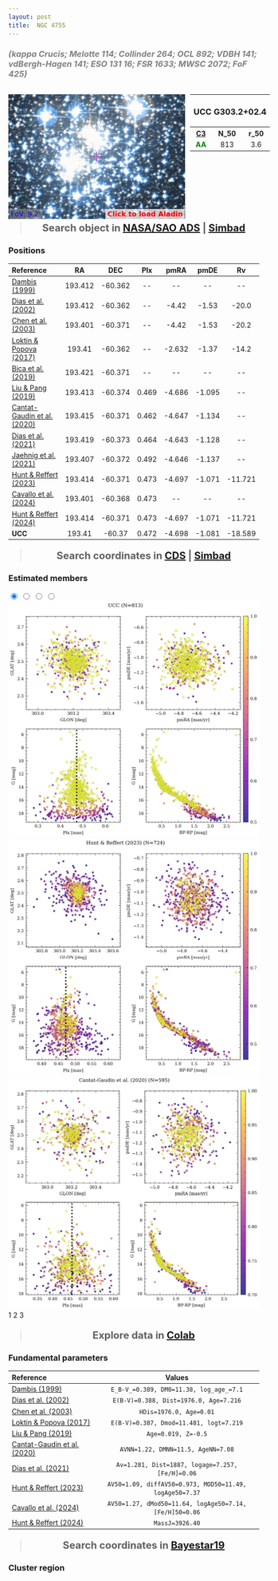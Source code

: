 ```yaml
---
layout: post
title:  NGC 4755
---
```

<h3><span style="color: #808080;"><i>(kappa Crucis; Melotte 114; Collinder 264; OCL 892; VDBH 141; vdBergh-Hagen 141; ESO 131 16; FSR 1633; MWSC 2072; FoF 425)</i></span></h3><div style="display: flex; justify-content: space-between; width:720px;height:250px">
<div style="text-align: center;">

<!-- Static image + data attributes for FOV and target -->
<img id="aladin_img"
     data-umami-event="aladin_load"
     src="https://raw.githubusercontent.com/ucc23/Q4P/main/plots/aladin/ngc4755.webp"
     alt="Click to load Aladin Lite" 
     style="width:355px;height:250px; cursor: pointer;"
     data-fov="0.12" 
     data-target="193.41 -60.37"/>
<!-- Div to contain Aladin Lite viewer -->
<div id="aladin-lite-div" style="width:355px;height:250px;display:none;"></div>
<!-- Aladin Lite script (will be loaded after the image is clicked) -->
<script src="{{ site.baseurl }}/scripts/aladin_load.js"></script>

</div>
<!-- Left block -->

<table style="width:355px;height:250px;">
  <!-- Row 1 (title) -->
  <tr>
    <td colspan="5"><h3>UCC G303.2+02.4</h3></td>
  </tr>
  <!-- Row 2 -->
  <tr>
    <th style="text-align: center;"><a href="https://ucc.ar/faq#what-is-the-c3-parameter" title="Combined class">C3</a></th>
    <th style="text-align: center;"><div title="Stars with membership probability >50%">N_50</div></th>
    <th style="text-align: center;"><div title="Radius that contains half the members [arcmin]">r_50</div></th>
  </tr>
  <!-- Row 3 -->
  <tr>
    <td style="text-align: center;"><span style="color: green; font-weight: bold;">A</span><span style="color: green; font-weight: bold;">A</span></td>
    <td style="text-align: center;">813</td>
    <td style="text-align: center;">3.6</td>
  </tr>
</table>
</div>

> <p style="text-align:center; font-weight: bold; font-size:20px">Search object in <a data-umami-event="nasa_search" href="https://ui.adsabs.harvard.edu/search/q=%20collection%3Aastronomy%20body%3A%22NGC%204755%22&sort=date%20desc%2C%20bibcode%20desc&p_=0" target="_blank">NASA/SAO ADS</a> | <a data-umami-event="simbad_search" href="https://simbad.cds.unistra.fr/simbad/sim-id-refs?Ident=ngc4755" target="_blank">Simbad</a></p>


### Positions

| Reference    | RA    | DEC   | Plx  | pmRA  | pmDE   |  Rv  |
| :---         | :---: | :---: | :---: | :---: | :---: | :---: |
|[Dambis (1999)](https://ui.adsabs.harvard.edu/abs/1999AstL...25....7D) | 193.412 | -60.362 | -- | -- | -- | -- |
|[Dias et al. (2002)](https://ui.adsabs.harvard.edu/abs/2002A%26A...389..871D) | 193.412 | -60.362 | -- | -4.42 | -1.53 | -20.0 |
|[Chen et al. (2003)](https://ui.adsabs.harvard.edu/abs/2003AJ....125.1397C) | 193.401 | -60.371 | -- | -4.42 | -1.53 | -20.2 |
|[Loktin & Popova (2017)](https://ui.adsabs.harvard.edu/abs/2017AstBu..72..257L) | 193.41 | -60.362 | -- | -2.632 | -1.37 | -14.2 |
|[Bica et al. (2019)](https://ui.adsabs.harvard.edu/abs/2019AJ....157...12B) | 193.421 | -60.371 | -- | -- | -- | -- |
|[Liu & Pang (2019)](https://ui.adsabs.harvard.edu/abs/2019ApJS..245...32L) | 193.413 | -60.374 | 0.469 | -4.686 | -1.095 | -- |
|[Cantat-Gaudin et al. (2020)](https://ui.adsabs.harvard.edu/abs/2020A%26A...640A...1C) | 193.415 | -60.371 | 0.462 | -4.647 | -1.134 | -- |
|[Dias et al. (2021)](https://ui.adsabs.harvard.edu/abs/2021MNRAS.504..356D) | 193.419 | -60.373 | 0.464 | -4.643 | -1.128 | -- |
|[Jaehnig et al. (2021)](https://ui.adsabs.harvard.edu/abs/2021ApJ...923..129J) | 193.407 | -60.372 | 0.492 | -4.646 | -1.137 | -- |
|[Hunt & Reffert (2023)](https://ui.adsabs.harvard.edu/abs/2023A%26A...673A.114H) | 193.414 | -60.371 | 0.473 | -4.697 | -1.071 | -11.721 |
|[Cavallo et al. (2024)](https://ui.adsabs.harvard.edu/abs/2024AJ....167...12C) | 193.401 | -60.368 | 0.473 | -- | -- | -- |
|[Hunt & Reffert (2024)](https://ui.adsabs.harvard.edu/abs/2024A%26A...686A..42H) | 193.414 | -60.371 | 0.473 | -4.697 | -1.071 | -11.721 |
| **UCC** |193.41 | -60.37 | 0.472 | -4.698 | -1.081 | -18.589 |

> <p style="text-align:center; font-weight: bold; font-size:20px">Search coordinates in <a data-umami-event="cds_coord_search" href="https://cdsportal.u-strasbg.fr/?target=193.41,-60.37" target="_blank">CDS</a> | <a data-umami-event="simbad_coord_search" href="https://simbad.cds.unistra.fr/mobile/object_list.html?coord=193.41%20-60.37&output=json&radius=5&userEntry=ngc4755" target="_blank">Simbad</a></p>

### Estimated members

<div class="carousel">
<input type="radio" name="radio-btn" id="slide1" checked>
<input type="radio" name="radio-btn" id="slide1">
<input type="radio" name="radio-btn" id="slide2">
<input type="radio" name="radio-btn" id="slide3">
<div class="slides">
<div class="slide">
<a href="https://raw.githubusercontent.com/ucc23/Q4P/main/plots/UCC/ngc4755.webp" target="_blank">
<img src="https://raw.githubusercontent.com/ucc23/Q4P/main/plots/UCC/ngc4755.webp" alt="NGC 4755 UCC">
</a>
</div>
<div class="slide">
<a href="https://raw.githubusercontent.com/ucc23/Q4P/main/plots/HUNT23/ngc4755.webp" target="_blank">
<img src="https://raw.githubusercontent.com/ucc23/Q4P/main/plots/HUNT23/ngc4755.webp" alt="NGC 4755 HUNT23">
</a>
</div>
<div class="slide">
<a href="https://raw.githubusercontent.com/ucc23/Q4P/main/plots/CANTAT20/ngc4755.webp" target="_blank">
<img src="https://raw.githubusercontent.com/ucc23/Q4P/main/plots/CANTAT20/ngc4755.webp" alt="NGC 4755 CANTAT20">
</a>
</div>
</div>
<div class="indicators">
<label for="slide1">1</label>
<label for="slide2">2</label>
<label for="slide3">3</label>
</div>
</div>


> <p style="text-align:center; font-weight: bold; font-size:20px">Explore data in <a data-umami-event="colab" href="https://colab.research.google.com/github/ucc23/ucc/blob/main/assets/notebook.ipynb" target="_blank">Colab</a></p>


### Fundamental parameters

| Reference |  Values |
| :---      |  :---:  |
| [Dambis (1999)](https://ui.adsabs.harvard.edu/abs/1999AstL...25....7D) | `E_B-V_=0.389, DM0=11.38, log_age_=7.1` |
| [Dias et al. (2002)](https://ui.adsabs.harvard.edu/abs/2002A%26A...389..871D) | `E(B-V)=0.388, Dist=1976.0, Age=7.216` |
| [Chen et al. (2003)](https://ui.adsabs.harvard.edu/abs/2003AJ....125.1397C) | `HDis=1976.0, Age=0.01` |
| [Loktin & Popova (2017)](https://ui.adsabs.harvard.edu/abs/2017AstBu..72..257L) | `E(B-V)=0.387, Dmod=11.481, logt=7.219` |
| [Liu & Pang (2019)](https://ui.adsabs.harvard.edu/abs/2019ApJS..245...32L) | `Age=0.019, Z=-0.5` |
| [Cantat-Gaudin et al. (2020)](https://ui.adsabs.harvard.edu/abs/2020A%26A...640A...1C) | `AVNN=1.22, DMNN=11.5, AgeNN=7.08` |
| [Dias et al. (2021)](https://ui.adsabs.harvard.edu/abs/2021MNRAS.504..356D) | `Av=1.281, Dist=1887, logage=7.257, [Fe/H]=0.06` |
| [Hunt & Reffert (2023)](https://ui.adsabs.harvard.edu/abs/2023A%26A...673A.114H) | `AV50=1.09, diffAV50=0.973, MOD50=11.49, logAge50=7.37` |
| [Cavallo et al. (2024)](https://ui.adsabs.harvard.edu/abs/2024AJ....167...12C) | `AV50=1.27, dMod50=11.64, logAge50=7.14, [Fe/H]50=0.06` |
| [Hunt & Reffert (2024)](https://ui.adsabs.harvard.edu/abs/2024A%26A...686A..42H) | `MassJ=3926.40` |

> <p style="text-align:center; font-weight: bold; font-size:20px">Search coordinates in <a data-umami-event="bayestar" href="http://argonaut.skymaps.info/query?lon=303.204%20&lat=2.501&coordsys=gal&mapname=bayestar2019" target="_blank">Bayestar19</a></p>


### Cluster region

<html lang="en">
  <body>
    <center>
    <div id="plot-params"
         data-oc-name="ngc4755"
         data-ra-center="193.41"
         data-dec-center="-60.37"
         data-rad-deg="3.6"
         data-plx="0.472">
    </div>
    <div id="plot-container">
        <div id="plot"></div>
    </div>
    <script defer type="module" src="{{ site.baseurl }}/scripts/radec_scatter.js"></script>
    </center>
  </body>
</html>
<br>

